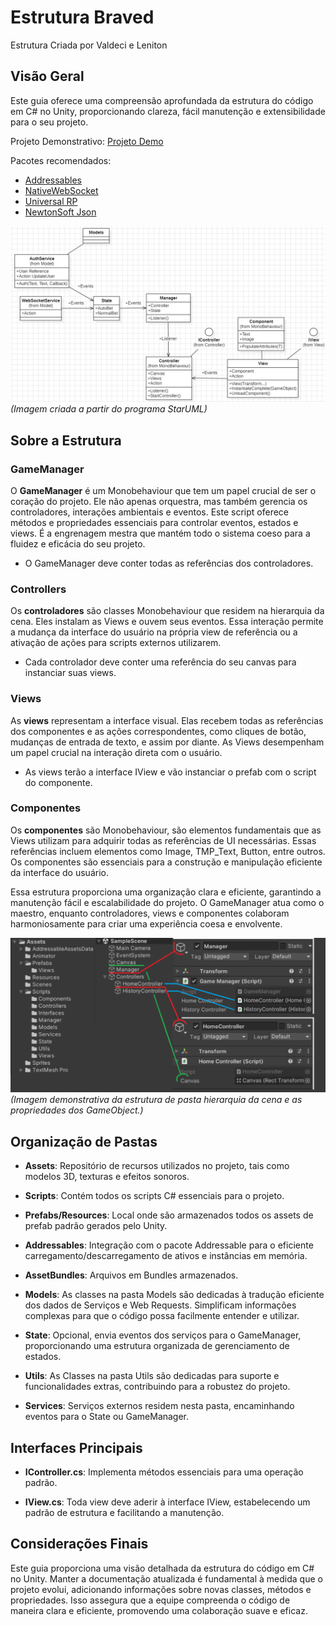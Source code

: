 # Estrutura Braved

Estrutura Criada por Valdeci e Leniton

## Visão Geral

Este guia oferece uma compreensão aprofundada da estrutura do código em C# no Unity, proporcionando clareza, fácil manutenção e extensibilidade para o seu projeto.

Projeto Demonstrativo: [Projeto Demo](https://github.com/valdecidanilo/Struct-Braved)

Pacotes recomendados:

- [Addressables](https://docs.unity3d.com/Manual/com.unity.addressables.html)
- [NativeWebSocket](https://github.com/endel/NativeWebSocket.git#upm)
- [Universal RP](https://docs.unity3d.com/Packages/com.unity.render-pipelines.universal@17.0/manual/index.html)
- [NewtonSoft Json](https://github.com/applejag/Newtonsoft.Json-for-Unity/wiki/Install-official-via-UPM)

![UML da estrutura](https://github.com/valdecidanilo/Struct-Braved/blob/main/blob/struct.png?raw=true)
*(Imagem criada a partir do programa StarUML)*

## Sobre a Estrutura

### GameManager

O **GameManager** é um Monobehaviour que tem um papel crucial de ser o coração do projeto. Ele não apenas orquestra, mas também gerencia os controladores, interações ambientais e eventos. Este script oferece métodos e propriedades essenciais para controlar eventos, estados e views. É a engrenagem mestra que mantém todo o sistema coeso para a fluidez e eficácia do seu projeto. 
- O GameManager deve conter todas as referências dos controladores.

### Controllers

Os **controladores** são classes Monobehaviour que residem na hierarquia da cena. Eles instalam as Views e ouvem seus eventos. Essa interação permite a mudança da interface do usuário na própria view de referência ou a ativação de ações para scripts externos utilizarem. 
- Cada controlador deve conter uma referência do seu canvas para instanciar suas views.

### Views

As **views** representam a interface visual. Elas recebem todas as referências dos componentes e as ações correspondentes, como cliques de botão, mudanças de entrada de texto, e assim por diante. As Views desempenham um papel crucial na interação direta com o usuário. 
- As views terão a interface IView e vão instanciar o prefab com o script do componente.

### Componentes

Os **componentes** são Monobehaviour, são elementos fundamentais que as Views utilizam para adquirir todas as referências de UI necessárias. Essas referências incluem elementos como Image, TMP_Text, Button, entre outros. Os componentes são essenciais para a construção e manipulação eficiente da interface do usuário.

Essa estrutura proporciona uma organização clara e eficiente, garantindo a manutenção fácil e escalabilidade do projeto. O GameManager atua como o maestro, enquanto controladores, views e componentes colaboram harmoniosamente para criar uma experiência coesa e envolvente.

![Hierarquia da estruturação](https://github.com/valdecidanilo/Struct-Braved/blob/main/blob/hierarchy.png?raw=true)
*(Imagem demonstrativa da estrutura de pasta hierarquia da cena e as propriedades dos GameObject.)*

## Organização de Pastas

- **Assets**: Repositório de recursos utilizados no projeto, tais como modelos 3D, texturas e efeitos sonoros.
  
- **Scripts**: Contém todos os scripts C# essenciais para o projeto.
  
- **Prefabs/Resources**: Local onde são armazenados todos os assets de prefab padrão gerados pelo Unity.
  
- **Addressables**: Integração com o pacote Addressable para o eficiente carregamento/descarregamento de ativos e instâncias em memória.

- **AssetBundles**: Arquivos em Bundles armazenados.
  
- **Models**: As classes na pasta Models são dedicadas à tradução eficiente dos dados de Serviços e Web Requests. Simplificam informações complexas para que o código possa facilmente entender e utilizar.
  
- **State**: Opcional, envia eventos dos serviços para o GameManager, proporcionando uma estrutura organizada de gerenciamento de estados.
  
- **Utils**: As Classes na pasta Utils são dedicadas para suporte e funcionalidades extras, contribuindo para a robustez do projeto.
  
- **Services**: Serviços externos residem nesta pasta, encaminhando eventos para o State ou GameManager.

## Interfaces Principais

- **IController.cs**: Implementa métodos essenciais para uma operação padrão.

- **IView.cs**: Toda view deve aderir à interface IView, estabelecendo um padrão de estrutura e facilitando a manutenção.

## Considerações Finais

Este guia proporciona uma visão detalhada da estrutura do código em C# no Unity. Manter a documentação atualizada é fundamental à medida que o projeto evolui, adicionando informações sobre novas classes, métodos e propriedades. Isso assegura que a equipe compreenda o código de maneira clara e eficiente, promovendo uma colaboração suave e eficaz.

